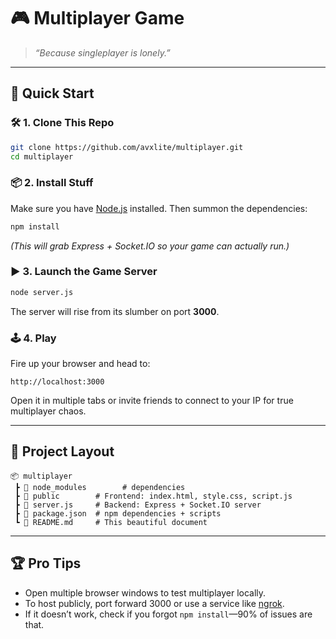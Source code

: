 # 🎮 Multiplayer Game

> *“Because singleplayer is lonely.”*

---

## 🚀 Quick Start

### 🛠 1. Clone This Repo

```bash
git clone https://github.com/avxlite/multiplayer.git
cd multiplayer
```

### 📦 2. Install Stuff

Make sure you have [Node.js](https://nodejs.org/) installed.
Then summon the dependencies:

```bash
npm install
```

*(This will grab Express + Socket.IO so your game can actually run.)*

### ▶️ 3. Launch the Game Server

```bash
node server.js
```

The server will rise from its slumber on port **3000**.

### 🕹 4. Play

Fire up your browser and head to:

```
http://localhost:3000
```

Open it in multiple tabs or invite friends to connect to your IP for true multiplayer chaos.

---

## 📂 Project Layout

```
📦 multiplayer
 ┣ 📂 node_modules        # dependencies
 ┣ 📂 public        # Frontend: index.html, style.css, script.js
 ┣ 📜 server.js     # Backend: Express + Socket.IO server
 ┣ 📜 package.json  # npm dependencies + scripts
 ┗ 📜 README.md     # This beautiful document
```

---

## 🏆 Pro Tips

* Open multiple browser windows to test multiplayer locally.
* To host publicly, port forward 3000 or use a service like [ngrok](https://ngrok.com/).
* If it doesn’t work, check if you forgot `npm install`—90% of issues are that.
